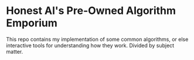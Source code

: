 # Honest Al's Pre-Owned Algorithm Emporium

This repo contains my implementation of some common algorithms, or else interactive tools for understanding how they work. Divided by subject matter.
